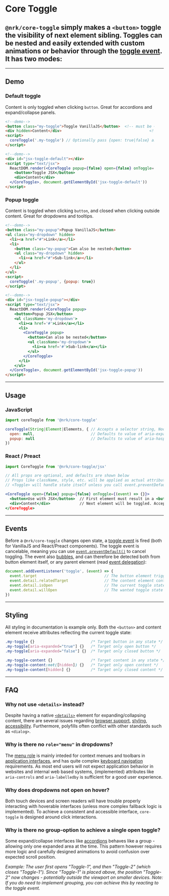 # Core Toggle

## `@nrk/core-toggle` simply makes a `<button>` toggle the visibility of next element sibling. Toggles can be nested and easily extended with custom animations or behavior through the [toggle event](#events). It has two modes:

---

## Demo

<script src="core-toggle/core-toggle.min.js"></script>
<script src="core-toggle/jsx/index.js"></script>

<div class="nrk-grid">
<div class="nrk-xs-12of12 nrk-md-6of12" style="padding-right:30px"><h3>Default toggle</h3>
Content is only toggled when clicking <code>button</code>. Great for accordions and expand/collapse panels.

```html
<!--demo-->
<button class="my-toggle">Toggle VanillaJS</button>  <!-- must be <button> -->
<div hidden>Content</div>                                       <!-- hidden prevents flash of unstyled content -->
<script>
  coreToggle('.my-toggle') // Optionally pass {open: true|false} as second argument to open/close
</script>
```

```html
<!--demo-->
<div id="jsx-toggle-default"></div>
<script type="text/jsx">
  ReactDOM.render(<CoreToggle popup={false} open={false} onToggle={function(){}}>
    <button>Toggle JSX</button>
    <div>Content</div>
  </CoreToggle>, document.getElementById('jsx-toggle-default'))
</script>
```

</div>
<div class="nrk-xs-12of12 nrk-md-6of12"><h3>Popup toggle</h3>
Content is toggled when clicking <code>button</code>, and closed when clicking outside content. Great for dropdowns and tooltips.

```html
<!--demo-->
<button class="my-popup">Popup VanillaJS</button>
<ul class="my-dropdown" hidden>
  <li><a href="#">Link</a></li>
  <li>
    <button class="my-popup">Can also be nested</button>
    <ul class="my-dropdown" hidden>
      <li><a href="#">Sub-link</a></li>
    </ul>
  </li>
</ul>
<script>
  coreToggle('.my-popup', {popup: true})
</script>
```

```html
<!--demo-->
<div id="jsx-toggle-popup"></div>
<script type="text/jsx">
  ReactDOM.render(<CoreToggle popup>
    <button>Popup JSX</button>
    <ul className='my-dropdown'>
      <li><a href='#'>Link</a></li>
      <li>
        <CoreToggle popup>
          <button>Can also be nested</button>
          <ul className='my-dropdown'>
            <li><a href='#'>Sub-link</a></li>
          </ul>
        </CoreToggle>
      </li>
    </ul>
  </CoreToggle>, document.getElementById('jsx-toggle-popup'))
</script>
```

</div>
</div>

---

## Usage

### JavaScript

```js
import coreToggle from '@nrk/core-toggle'

coreToggle(String|Element|Elements, { // Accepts a selector string, NodeList, Element or array of Elements
  open: null,                         // Defaults to value of aria-expanded or false. Use true|false to force open state
  popup: null                         // Defaults to value of aria-haspopup or false. Use true|false to force popup mode
})
```

### React / Preact

```jsx
import CoreToggle from '@nrk/core-toggle/jsx'

// All props are optional, and defaults are shown below
// Props like className, style, etc. will be applied as actual attributes
// <Toggle> will handle state itself unless you call event.preventDefault() in onToggle

<CoreToggle open={false} popup={false} onToggle={(event) => {}}>
  <button>Use with JSX</button>  // First element must result in a <button>-tag. Accepts both elements and components
  <div>Content</div>             // Next element will be toggled. Accepts both elements and components
</CoreToggle>
```

---

## Events

Before a `@nrk/core-toggle` changes open state, a [toggle event](https://www.w3schools.com/jsref/event_ontoggle.asp) is fired (both for VanillaJS and React/Preact components). The toggle event is cancelable, meaning you can use [`event.preventDefault()`](https://developer.mozilla.org/en-US/docs/Web/API/Event/preventDefault) to cancel toggling. The event also [bubbles](https://developer.mozilla.org/en-US/docs/Learn/JavaScript/Building_blocks/Events#Event_bubbling_and_capture), and can therefore be detected both from button element itself, or any parent element (read [event delegation](https://stackoverflow.com/questions/1687296/what-is-dom-event-delegation)):

```js
document.addEventListener('toggle', (event) => {
  event.target                              // The button element triggering toggle event
  event.detail.relatedTarget                // The content element controlled by button
  event.detail.isOpen                       // The current toggle state (before toggle event has run)
  event.detail.willOpen                     // The wanted toggle state
})
```

---

## Styling

All styling in documentation is example only. Both the `<button>` and content element receive attributes reflecting the current toggle state:

```css
.my-toggle {}                         /* Target button in any state */
.my-toggle[aria-expanded="true"] {}   /* Target only open button */
.my-toggle[aria-expanded="false"] {}  /* Target only closed button */

.my-toggle-content {}                 /* Target content in any state */
.my-toggle-content:not([hidden]) {}   /* Target only open content */
.my-toggle-content[hidden] {}         /* Target only closed content */
```

---

## FAQ

### Why not use `<details>` instead?
Despite having a native [`<details>`](https://developer.mozilla.org/en-US/docs/Web/HTML/Element/details) element for expanding/collapsing content, there are several issues regarding [browser support](https://caniuse.com/#feat=details), [styling](https://developer.mozilla.org/en-US/docs/Web/HTML/Element/details#Example_with_styling), [accessibility](http://accessibleculture.org/articles/2012/03/screen-readers-and-details-summary/). Furthermore, polyfills often conflict with other standards such as `<dialog>`.

### Why is there no `role="menu"` in dropdowns?
The [menu role](https://www.w3.org/TR/wai-aria-practices-1.1/examples/menubar/menubar-1/menubar-1.html) is mainly inteded for context menues and toolbars in [application interfaces](https://www.w3.org/TR/wai-aria-1.1/#application), and has quite complex [keyboard navigation](https://www.w3.org/TR/wai-aria-practices-1.1/examples/menubar/menubar-1/menubar-1.html#kbd_label) requirements. As most end users will not expect application behavior in websites and internal web based systems, (implemented) attributes like `aria-controls` and `aria-labelledby` is sufficient for a good user experience.

### Why does dropdowns not open on hover?
Both touch devices and screen readers will have trouble properly interacting with hoverable interfaces (unless more complex fallback logic is implemented). To achieve a consistent and accessible interface, `core-toggle` is designed around click interactions.

### Why is there no group-option to achieve a single open toggle?
Some expand/collapse interfaces like [accordions](https://www.nngroup.com/articles/accordions-complex-content/) behaves like a group - allowing only one expanded area at the time. This pattern however requires more logic and carefully designed animations to avoid confusion over expected scroll position.

*Example: The user first opens "Toggle-1", and then "Toggle-2" (which closes "Toggle-1"). Since "Toggle-1" is placed above, the position "Toggle-2" now changes - potentially outside the viewport on smaller devices.
Note: If you do need to implement grouping, you can achieve this by reacting to the toggle event.*
